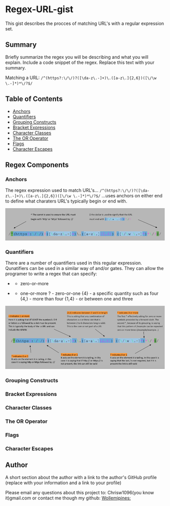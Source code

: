 # Regex-URL-gist

This gist describes the procces of matching URL's with a regular expression set.

## Summary

Briefly summarize the regex you will be describing and what you will explain. Include a code snippet of the regex. Replace this text with your summary.

Matching a URL: `/^(https?:\/\/)?([\da-z\.-]+)\.([a-z\.]{2,6})([\/\w \.-]*)*\/?$/`

## Table of Contents

- [Anchors](#anchors)
- [Quantifiers](#quantifiers)
- [Grouping Constructs](#grouping-constructs)
- [Bracket Expressions](#bracket-expressions)
- [Character Classes](#character-classes)
- [The OR Operator](#the-or-operator)
- [Flags](#flags)
- [Character Escapes](#character-escapes)

## Regex Components

### Anchors
The regex expression used to match URL's...
 `/^(https?:\/\/)?([\da-z\.-]+)\.([a-z\.]{2,6})([\/\w \.-]*)*\/?$/`
...uses anchors on either end to define what charaters URL's typically begin or end with.

![Anchors](./Media/anchors.png)

### Quantifiers

There are a number of quantifiers used in this regular expression. 
Qunatifiers can be used in a similar way of and/or gates. They can allow the programer to write a regex that can specify: 
* - zero-or-more
+ - one-or-more
? - zero-or-one
{4} - a specific quantity such as four 
{4,} - more than four 
{1,4} - or between one and three 

![Quantifiers](./Media/quantifiers.png)



### Grouping Constructs



### Bracket Expressions



### Character Classes



### The OR Operator



### Flags



### Character Escapes



## Author

A short section about the author with a link to the author's GitHub profile (replace with your information and a link to your profile)

Please email any questions about this project to: Chrisw1096(you know it)gmail.com
or contact me though my github: 
[Wollemipines:](https://github.com/Wollemipines)
